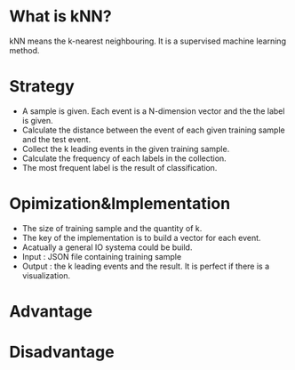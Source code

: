 # What is kNN?
  kNN means the k-nearest neighbouring. It is a supervised machine learning method.
# Strategy
+ A sample is given. Each event is a N-dimension vector and the the label is given.
+ Calculate the distance between the event of each given training sample and the test event.
+ Collect the k leading events in the given training sample.
+ Calculate the frequency of each labels in the collection.
+ The most frequent label is the result of classification.
# Opimization&Implementation
+ The size of training sample and the quantity of k.
+ The key of the implementation is to build a vector for each event.
+ Acatually a general IO systema could be build.
+ Input : JSON file containing training sample
+ Output : the k leading events and the result. It is perfect if there is a visualization.
# Advantage
# Disadvantage
